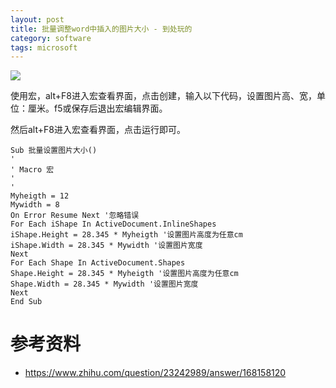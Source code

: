 ```yaml
---
layout: post
title: 批量调整word中插入的图片大小 - 到处玩的
category: software
tags: microsoft
---
```

![](https://cdn.kelu.org/blog/tags/windows.jpg)

使用宏，alt+F8进入宏查看界面，点击创建，输入以下代码，设置图片高、宽，单位：厘米。f5或保存后退出宏编辑界面。

然后alt+F8进入宏查看界面，点击运行即可。

```
Sub 批量设置图片大小()
'
' Macro 宏
'
'
Myheigth = 12
Mywidth = 8
On Error Resume Next '忽略错误
For Each iShape In ActiveDocument.InlineShapes
iShape.Height = 28.345 * Myheigth '设置图片高度为任意cm
iShape.Width = 28.345 * Mywidth '设置图片宽度
Next
For Each Shape In ActiveDocument.Shapes
Shape.Height = 28.345 * Myheigth '设置图片高度为任意cm
Shape.Width = 28.345 * Mywidth '设置图片宽度
Next
End Sub
```

# 参考资料

* <https://www.zhihu.com/question/23242989/answer/168158120>